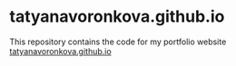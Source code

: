 # tatyanavoronkova.github.io

This repository contains the code for my portfolio website [tatyanavoronkova.github.io](https://tatyanavoronkova.github.io/) 
